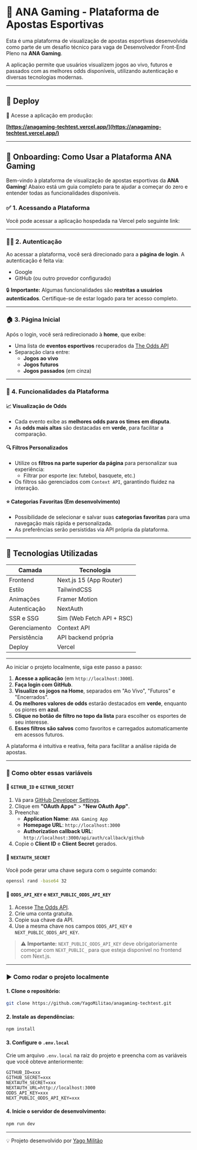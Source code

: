 # 🎯 ANA Gaming - Plataforma de Apostas Esportivas

Esta é uma plataforma de visualização de apostas esportivas desenvolvida como parte de um desafio técnico para vaga de Desenvolvedor Front-End Pleno na **ANA Gaming**.

A aplicação permite que usuários visualizem jogos ao vivo, futuros e passados com as melhores odds disponíveis, utilizando autenticação e diversas tecnologias modernas.

---

## 🚀 Deploy

🔗 Acesse a aplicação em produção:

**[https://anagaming-techtest.vercel.app/](https://anagaming-techtest.vercel.app/)**

---

## 🧭 Onboarding: Como Usar a Plataforma ANA Gaming

Bem-vindo à plataforma de visualização de apostas esportivas da **ANA Gaming**! Abaixo está um guia completo para te ajudar a começar do zero e entender todas as funcionalidades disponíveis.

### ✅ 1. Acessando a Plataforma

Você pode acessar a aplicação hospedada na Vercel pelo seguinte link:


---

### 🧑‍💻 2. Autenticação

Ao acessar a plataforma, você será direcionado para a **página de login**. A autenticação é feita via:

- Google
- GitHub (ou outro provedor configurado)
  
🔒 **Importante:** Algumas funcionalidades são **restritas a usuários autenticados**. Certifique-se de estar logado para ter acesso completo.

---

### 🏠 3. Página Inicial

Após o login, você será redirecionado à **home**, que exibe:

- Uma lista de **eventos esportivos** recuperados da [The Odds API](https://the-odds-api.com/)
- Separação clara entre:
  - **Jogos ao vivo**
  - **Jogos futuros**
  - **Jogos passados** (em cinza)

---

### 🧩 4. Funcionalidades da Plataforma

#### 📈 Visualização de Odds
- Cada evento exibe as **melhores odds para os times em disputa**.
- As **odds mais altas** são destacadas em **verde**, para facilitar a comparação.

#### 🔍 Filtros Personalizados
- Utilize os **filtros na parte superior da página** para personalizar sua experiência:
  - Filtrar por esporte (ex: futebol, basquete, etc.)
- Os filtros são gerenciados com `Context API`, garantindo fluidez na interação.

#### ⭐ Categorias Favoritas (Em desenvolvimento)
- Possibilidade de selecionar e salvar suas **categorias favoritas** para uma navegação mais rápida e personalizada.
- As preferências serão persistidas via API própria da plataforma.

---

## 🧪 Tecnologias Utilizadas

| Camada         | Tecnologia                      |
|----------------|----------------------------------|
| Frontend       | Next.js 15 (App Router)          |
| Estilo         | TailwindCSS                     |
| Animações      | Framer Motion                   |
| Autenticação   | NextAuth                        |
| SSR e SSG      | Sim (Web Fetch API + RSC)       |
| Gerenciamento  | Context API                     |
| Persistência   | API backend própria              |
| Deploy         | Vercel                          |

---

Ao iniciar o projeto localmente, siga este passo a passo:

1. **Acesse a aplicação** (em `http://localhost:3000`).
2. **Faça login com GitHub**.
3. **Visualize os jogos na Home**, separados em "Ao Vivo", "Futuros" e "Encerrados".
4. **Os melhores valores de odds** estarão destacados em **verde**, enquanto os piores em **azul**.
5. **Clique no botão de filtro no topo da lista** para escolher os esportes de seu interesse.
6. **Esses filtros são salvos** como favoritos e carregados automaticamente em acessos futuros.

A plataforma é intuitiva e reativa, feita para facilitar a análise rápida de apostas.

---

### 🔎 Como obter essas variáveis

#### 🔗 `GITHUB_ID` e `GITHUB_SECRET`

1. Vá para [GitHub Developer Settings](https://github.com/settings/developers).
2. Clique em **"OAuth Apps"** > **"New OAuth App"**.
3. Preencha:
   - **Application Name**: `ANA Gaming App`
   - **Homepage URL**: `http://localhost:3000`
   - **Authorization callback URL**: `http://localhost:3000/api/auth/callback/github`
4. Copie o **Client ID** e **Client Secret** gerados.

#### 🔑 `NEXTAUTH_SECRET`

Você pode gerar uma chave segura com o seguinte comando:

```bash
openssl rand -base64 32
```

#### 🔐 `ODDS_API_KEY` e `NEXT_PUBLIC_ODDS_API_KEY`

1. Acesse [The Odds API](https://the-odds-api.com/).
2. Crie uma conta gratuita.
3. Copie sua chave da API.
4. Use a mesma chave nos campos `ODDS_API_KEY` e `NEXT_PUBLIC_ODDS_API_KEY`.

> ⚠️ **Importante:** `NEXT_PUBLIC_ODDS_API_KEY` deve obrigatoriamente começar com `NEXT_PUBLIC_` para que esteja disponível no frontend com Next.js.

---

### ▶️ Como rodar o projeto localmente

#### 1. Clone o repositório:

```bash
git clone https://github.com/YagoMilitao/anagaming-techtest.git
```

#### 2. Instale as dependências:

```bash
npm install
```

#### 3. Configure o `.env.local`

Crie um arquivo `.env.local` na raiz do projeto e preencha com as variáveis que você obteve anteriormente:

```env
GITHUB_ID=xxx
GITHUB_SECRET=xxx
NEXTAUTH_SECRET=xxx
NEXTAUTH_URL=http://localhost:3000
ODDS_API_KEY=xxx
NEXT_PUBLIC_ODDS_API_KEY=xxx
```

#### 4. Inicie o servidor de desenvolvimento:

```bash
npm run dev
```

---

💡 Projeto desenvolvido por [Yago Militão](https://github.com/YagoMilitao)

